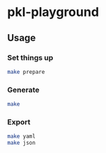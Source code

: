 # pkl-playground

## Usage
### Set things up
```bash
make prepare
```
### Generate
```bash
make
```

### Export
```bash
make yaml
make json
```